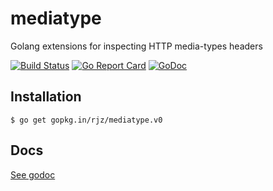 mediatype
===============================================

Golang extensions for inspecting HTTP media-types headers

[![Build Status](https://travis-ci.org/rjz/mediatype.svg?branch=master)](https://travis-ci.org/rjz/mediatype)
[![Go Report Card](https://goreportcard.com/badge/github.com/rjz/mediatype)](https://goreportcard.com/report/github.com/rjz/mediatype)
[![GoDoc](https://godoc.org/github.com/rjz/mediatype?status.svg)](https://godoc.org/github.com/rjz/mediatype)

Installation
-----------------------------------------------

```ShellSession
$ go get gopkg.in/rjz/mediatype.v0
```

Docs
-----------------------------------------------

[See godoc](https://godoc.org/github.com/rjz/mediatype)
